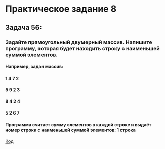 # Практическое задание 8
## Задача 56: 
### Задайте прямоугольный двумерный массив. Напишите программу, которая будет находить строку с наименьшей суммой элементов. 
#### Например, задан массив:
#### 1 4 7 2
#### 5 9 2 3
#### 8 4 2 4
#### 5 2 6 7
#### Программа считает сумму элементов в каждой строке и выдаёт номер строки с наименьшей суммой элементов: 1 строка

[Код](/Task_1/Program.cs)